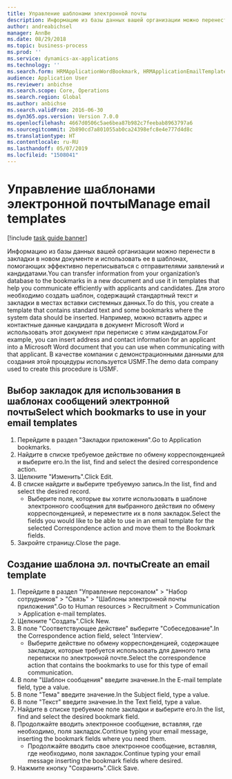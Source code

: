 ```yaml
---
title: Управление шаблонами электронной почты
description: Информацию из базы данных вашей организации можно перенести в закладки в новом документе и использовать ее в шаблонах, помогающих эффективно переписываться с отправителями заявлений и кандидатами.
author: andreabichsel
manager: AnnBe
ms.date: 08/29/2018
ms.topic: business-process
ms.prod: ''
ms.service: dynamics-ax-applications
ms.technology: ''
ms.search.form: HRMApplicationWordBookmark, HRMApplicationEmailTemplate
audience: Application User
ms.reviewer: anbichse
ms.search.scope: Core, Operations
ms.search.region: Global
ms.author: anbichse
ms.search.validFrom: 2016-06-30
ms.dyn365.ops.version: Version 7.0.0
ms.openlocfilehash: 4667d0506c5ae6bea87b982c7feebab8963797a6
ms.sourcegitcommit: 2b890cd7a801055ab0ca24398efc8e4e777d4d8c
ms.translationtype: HT
ms.contentlocale: ru-RU
ms.lasthandoff: 05/07/2019
ms.locfileid: "1508041"
---
```

# <a name="manage-email-templates"></a><span data-ttu-id="22890-103">Управление шаблонами электронной почты</span><span class="sxs-lookup"><span data-stu-id="22890-103">Manage email templates</span></span>

[!include [task guide banner](../../includes/task-guide-banner.md)]

<span data-ttu-id="22890-104">Информацию из базы данных вашей организации можно перенести в закладки в новом документе и использовать ее в шаблонах, помогающих эффективно переписываться с отправителями заявлений и кандидатами.</span><span class="sxs-lookup"><span data-stu-id="22890-104">You can transfer information from your organization’s database to the bookmarks in a new document and use it in templates that help you communicate efficiently with applicants and candidates.</span></span> <span data-ttu-id="22890-105">Для этого необходимо создать шаблон, содержащий стандартный текст и закладки в местах вставки системных данных.</span><span class="sxs-lookup"><span data-stu-id="22890-105">To do this, you create a template that contains standard text and some bookmarks where the system data should be inserted.</span></span> <span data-ttu-id="22890-106">Например, можно вставить адрес и контактные данные кандидата в документ Microsoft Word и использовать этот документ при переписке с этим кандидатом.</span><span class="sxs-lookup"><span data-stu-id="22890-106">For example, you can insert address and contact information for an applicant into a Microsoft Word document that you can use when communicating with that applicant.</span></span> <span data-ttu-id="22890-107">В качестве компании с демонстрационными данными для создания этой процедуры используется USMF.</span><span class="sxs-lookup"><span data-stu-id="22890-107">The demo data company used to create this procedure is USMF.</span></span>


## <a name="select-which-bookmarks-to-use-in-your-email-templates"></a><span data-ttu-id="22890-108">Выбор закладок для использования в шаблонах сообщений электронной почты</span><span class="sxs-lookup"><span data-stu-id="22890-108">Select which bookmarks to use in your email templates</span></span>
1. <span data-ttu-id="22890-109">Перейдите в раздел "Закладки приложения".</span><span class="sxs-lookup"><span data-stu-id="22890-109">Go to Application bookmarks.</span></span>
2. <span data-ttu-id="22890-110">Найдите в списке требуемое действие по обмену корреспонденцией и выберите его.</span><span class="sxs-lookup"><span data-stu-id="22890-110">In the list, find and select the desired correspondence action.</span></span>
3. <span data-ttu-id="22890-111">Щелкните "Изменить".</span><span class="sxs-lookup"><span data-stu-id="22890-111">Click Edit.</span></span>
4. <span data-ttu-id="22890-112">В списке найдите и выберите требуемую запись.</span><span class="sxs-lookup"><span data-stu-id="22890-112">In the list, find and select the desired record.</span></span>
    * <span data-ttu-id="22890-113">Выберите поля, которые вы хотите использовать в шаблоне электронного сообщения для выбранного действия по обмену корреспонденцией, и переместите их в поля закладок.</span><span class="sxs-lookup"><span data-stu-id="22890-113">Select the fields you would like to be able to use in an email template for the selected Correspondence action and move them to the Bookmark fields.</span></span>  
5. <span data-ttu-id="22890-114">Закройте страницу.</span><span class="sxs-lookup"><span data-stu-id="22890-114">Close the page.</span></span>

## <a name="create-an-email-template"></a><span data-ttu-id="22890-115">Создание шаблона эл. почты</span><span class="sxs-lookup"><span data-stu-id="22890-115">Create an email template</span></span>
1. <span data-ttu-id="22890-116">Перейдите в раздел "Управление персоналом" > "Набор сотрудников" > "Связь" > "Шаблоны электронной почты приложения".</span><span class="sxs-lookup"><span data-stu-id="22890-116">Go to Human resources > Recruitment > Communication > Application e-mail templates.</span></span>
2. <span data-ttu-id="22890-117">Щелкните "Создать".</span><span class="sxs-lookup"><span data-stu-id="22890-117">Click New.</span></span>
3. <span data-ttu-id="22890-118">В поле "Соответствующее действие" выберите "Собеседование".</span><span class="sxs-lookup"><span data-stu-id="22890-118">In the Correspondence action field, select 'Interview'.</span></span>
    * <span data-ttu-id="22890-119">Выберите действие по обмену корреспонденцией, содержащее закладки, которые требуется использовать для данного типа переписки по электронной почте.</span><span class="sxs-lookup"><span data-stu-id="22890-119">Select the correspondence action that contains the bookmarks to use for this type of email communication.</span></span>  
4. <span data-ttu-id="22890-120">В поле "Шаблон сообщения" введите значение.</span><span class="sxs-lookup"><span data-stu-id="22890-120">In the E-mail template field, type a value.</span></span>
5. <span data-ttu-id="22890-121">В поле "Тема" введите значение.</span><span class="sxs-lookup"><span data-stu-id="22890-121">In the Subject field, type a value.</span></span>
6. <span data-ttu-id="22890-122">В поле "Текст" введите значение.</span><span class="sxs-lookup"><span data-stu-id="22890-122">In the Text field, type a value.</span></span>
7. <span data-ttu-id="22890-123">Найдите в списке требуемое поле закладки и выберите его.</span><span class="sxs-lookup"><span data-stu-id="22890-123">In the list, find and select the desired bookmark field.</span></span>
8. <span data-ttu-id="22890-124">Продолжайте вводить электронное сообщение, вставляя, где необходимо, поля закладок.</span><span class="sxs-lookup"><span data-stu-id="22890-124">Continue typing your email message, inserting the bookmark fields where you need them.</span></span>
    * <span data-ttu-id="22890-125">Продолжайте вводить свое электронное сообщение, вставляя, где необходимо, поля закладок.</span><span class="sxs-lookup"><span data-stu-id="22890-125">Continue typing your email message inserting the bookmark fields where desired.</span></span>  
9. <span data-ttu-id="22890-126">Нажмите кнопку "Сохранить".</span><span class="sxs-lookup"><span data-stu-id="22890-126">Click Save.</span></span>

